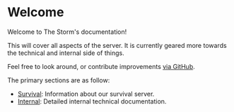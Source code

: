 # Welcome

Welcome to The Storm's documentation!

This will cover all aspects of the server. It is currently geared more towards the technical and internal side of things.

Feel free to look around, or contribute improvements [via GitHub](https://github.com/the-storm-mc/monorepo).

The primary sections are as follow:

- [Survival](./survival/): Information about our survival server.
- [Internal](./internal/): Detailed internal technical documentation.
